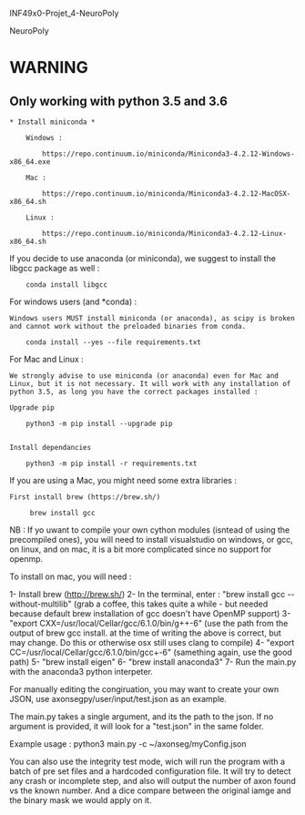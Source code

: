 INF49x0-Projet_4-NeuroPoly

NeuroPoly


# WARNING

## Only working with python 3.5 and 3.6


    * Install miniconda *

        Windows :

            https://repo.continuum.io/miniconda/Miniconda3-4.2.12-Windows-x86_64.exe

        Mac :

            https://repo.continuum.io/miniconda/Miniconda3-4.2.12-MacOSX-x86_64.sh

        Linux :

            https://repo.continuum.io/miniconda/Miniconda3-4.2.12-Linux-x86_64.sh

If you decide to use anaconda (or miniconda), we suggest to install the libgcc package as well :

        conda install libgcc


For windows users (and *conda) : 

    Windows users MUST install miniconda (or anaconda), as scipy is broken and cannot work without the preloaded binaries from conda.

        conda install --yes --file requirements.txt


For Mac and Linux :

    We strongly advise to use miniconda (or anaconda) even for Mac and Linux, but it is not necessary. It will work with any installation of python 3.5, as long you have the correct packages installed :

    Upgrade pip

        python3 -m pip install --upgrade pip 


    Install dependancies

        python3 -m pip install -r requirements.txt 

If you are using a Mac, you might need some extra libraries :

    First install brew (https://brew.sh/)
    
         brew install gcc


NB : If yo uwant to compile your own cython modules (isntead of using the precompiled ones), you will need to install visualstudio on windows, or gcc, on linux, and on mac, it is a bit more complicated since no support for openmp.

To install on mac, you will need : 

1- Install brew (http://brew.sh/)
2- In the terminal, enter : "brew install gcc --without-multilib" (grab a coffee, this takes quite a while - but needed because default brew installation of gcc doesn't have OpenMP support)
3- "export CXX=/usr/local/Cellar/gcc/6.1.0/bin/g++-6" (use the path from the output of brew gcc install. at the time of writing the above is correct, but may change. Do this or otherwise osx still uses clang to compile)
4- "export CC=/usr/local/Cellar/gcc/6.1.0/bin/gcc+-6" (samething again, use the good path)
5- "brew install eigen"
6- "brew install anaconda3"
7- Run the main.py with the anaconda3 python interpeter.



For manually editing the congiruation, you may want to create your own JSON, use axonsegpy/user/input/test.json as an example.

The main.py takes a single argument, and its the path to the json. If no argument is provided, it will look for a "test.json" in the same folder.

Example usage : python3 main.py -c ~/axonseg/myConfig.json

You can also use the integrity test mode, wich will run the program with a batch of pre set files and a hardcoded configuration file.
It will try to detect any crash or incomplete step, and also will output the number of axon found vs the known number.
And a dice compare between the original iamge and the binary mask we would apply on it.
